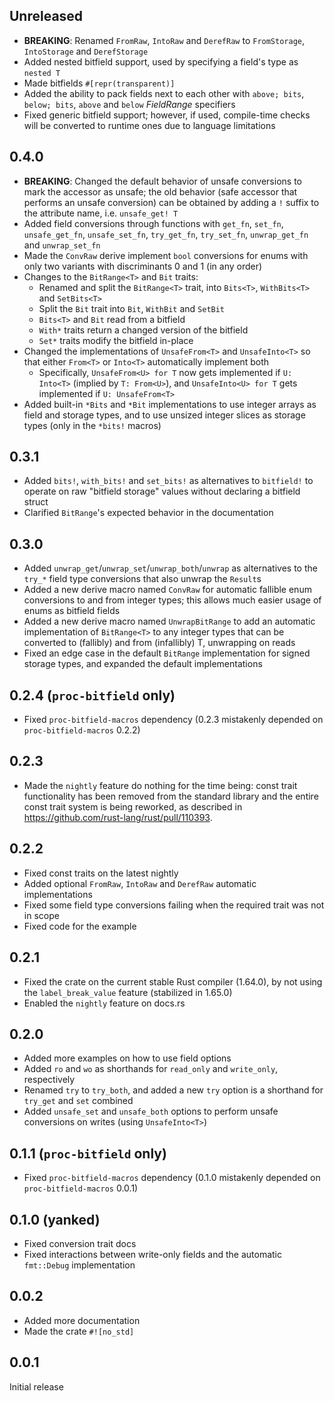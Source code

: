 ## Unreleased
- **BREAKING**: Renamed `FromRaw`, `IntoRaw` and `DerefRaw` to `FromStorage`, `IntoStorage` and `DerefStorage`
- Added nested bitfield support, used by specifying a field's type as `nested T`
- Made bitfields `#[repr(transparent)]`
- Added the ability to pack fields next to each other with `above; bits`, `below; bits`, `above` and `below` *FieldRange* specifiers
- Fixed generic bitfield support; however, if used, compile-time checks will be converted to runtime ones due to language limitations

## 0.4.0
- **BREAKING**: Changed the default behavior of unsafe conversions to mark the accessor as unsafe; the old behavior (safe accessor that performs an unsafe conversion) can be obtained by adding a `!` suffix to the attribute name, i.e. `unsafe_get! T`
- Added field conversions through functions with `get_fn`, `set_fn`, `unsafe_get_fn`, `unsafe_set_fn`, `try_get_fn`, `try_set_fn`, `unwrap_get_fn` and `unwrap_set_fn`
- Made the `ConvRaw` derive implement `bool` conversions for enums with only two variants with discriminants 0 and 1 (in any order)
- Changes to the `BitRange<T>` and `Bit` traits:
    - Renamed and split the `BitRange<T>` trait, into `Bits<T>`, `WithBits<T>` and `SetBits<T>`
    - Split the `Bit` trait into `Bit`, `WithBit` and `SetBit`
    - `Bits<T>` and `Bit` read from a bitfield
    - `With*` traits return a changed version of the bitfield
    - `Set*` traits modify the bitfield in-place
- Changed the implementations of `UnsafeFrom<T>` and `UnsafeInto<T>` so that either `From<T>` or `Into<T>` automatically implement both
    - Specifically, `UnsafeFrom<U> for T` now gets implemented if `U: Into<T>` (implied by `T: From<U>`), and `UnsafeInto<U> for T` gets implemented if `U: UnsafeFrom<T>`
- Added built-in `*Bits` and `*Bit` implementations to use integer arrays as field and storage types, and to use unsized integer slices as storage types (only in the `*bits!` macros)

## 0.3.1
- Added `bits!`, `with_bits!` and `set_bits!` as alternatives to `bitfield!` to operate on raw "bitfield storage" values without declaring a bitfield struct
- Clarified `BitRange`'s expected behavior in the documentation

## 0.3.0
- Added `unwrap_get`/`unwrap_set`/`unwrap_both`/`unwrap` as alternatives to the `try_*` field type conversions that also unwrap the `Result`s
- Added a new derive macro named `ConvRaw` for automatic fallible enum conversions to and from integer types; this allows much easier usage of enums as bitfield fields
- Added a new derive macro named `UnwrapBitRange` to add an automatic implementation of `BitRange<T>` to any integer types that can be converted to (fallibly) and from  (infallibly) T, unwrapping on reads
- Fixed an edge case in the default `BitRange` implementation for signed storage types, and expanded the default implementations

## 0.2.4 (`proc-bitfield` only)
- Fixed `proc-bitfield-macros` dependency (0.2.3 mistakenly depended on `proc-bitfield-macros` 0.2.2)

## 0.2.3
- Made the `nightly` feature do nothing for the time being: const trait functionality has been removed from the standard library and the entire const trait system is being reworked, as described in https://github.com/rust-lang/rust/pull/110393.

## 0.2.2
- Fixed const traits on the latest nightly
- Added optional `FromRaw`, `IntoRaw` and `DerefRaw` automatic implementations
- Fixed some field type conversions failing when the required trait was not in scope
- Fixed code for the example

## 0.2.1
- Fixed the crate on the current stable Rust compiler (1.64.0), by not using the `label_break_value` feature (stabilized in 1.65.0)
- Enabled the `nightly` feature on docs.rs

## 0.2.0
- Added more examples on how to use field options
- Added `ro` and `wo`  as shorthands for `read_only` and `write_only`, respectively
- Renamed `try` to `try_both`, and added a new `try` option is a shorthand for `try_get` and `set` combined
- Added `unsafe_set` and `unsafe_both` options to perform unsafe conversions on writes (using `UnsafeInto<T>`)

## 0.1.1 (`proc-bitfield` only)
- Fixed `proc-bitfield-macros` dependency (0.1.0 mistakenly depended on `proc-bitfield-macros` 0.0.1)

## 0.1.0 (yanked)
- Fixed conversion trait docs
- Fixed interactions between write-only fields and the automatic `fmt::Debug` implementation

## 0.0.2
- Added more documentation
- Made the crate `#![no_std]`

## 0.0.1
Initial release
